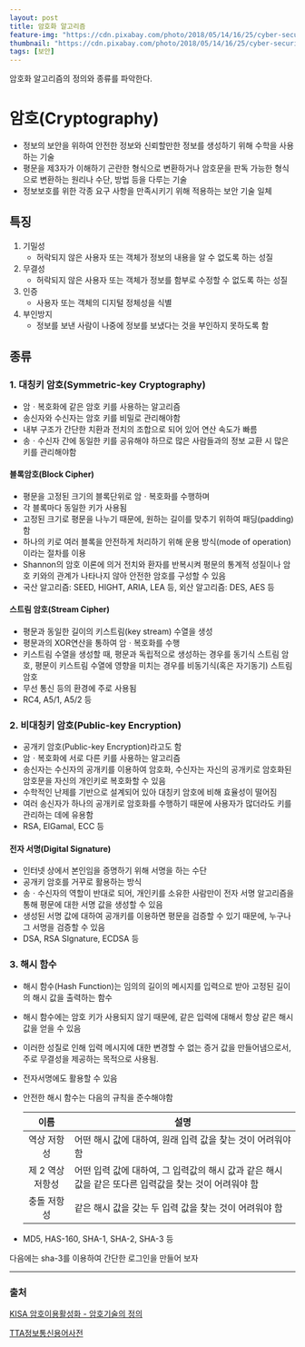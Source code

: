 ```yaml
---
layout: post
title: 암호화 알고리즘
feature-img: "https://cdn.pixabay.com/photo/2018/05/14/16/25/cyber-security-3400657_960_720.jpg"
thumbnail: "https://cdn.pixabay.com/photo/2018/05/14/16/25/cyber-security-3400657_960_720.jpg"
tags: [보안]
---
```




암호화 알고리즘의 정의와 종류를 파악한다.



# 암호(Cryptography)

* 정보의 보안을 위하여 안전한 정보와 신뢰할만한 정보를 생성하기 위해 수학을 사용하는 기술
* 평문을 제3자가 이해하기 곤란한 형식으로 변환하거나 암호문을 판독 가능한 형식으로 변환하는 원리나 수단, 방법 등을 다루는 기술 
* 정보보호를 위한 각종 요구 사항을 만족시키기 위해 적용하는 보안 기술 일체



## 특징

1. 기밀성
   * 허락되지 않은 사용자 또는 객체가 정보의 내용을 알 수 없도록 하는 성질
2. 무결성
	* 허락되지 않은 사용자 또는 객체가 정보를 함부로 수정할 수 없도록 하는 성질
3. 인증
   * 사용자 또는 객체의 디지털 정체성을 식별
4. 부인방지
   * 정보를 보낸 사람이 나중에 정보를 보냈다는 것을 부인하지 못하도록 함



## 종류

### 1. 대칭키 암호(Symmetric-key Cryptography)

* 암ㆍ복호화에 같은 암호 키를 사용하는 알고리즘
* 송신자와 수신자는 암호 키를 비밀로 관리해야함 
* 내부 구조가 간단한 치환과 전치의 조합으로 되어 있어 연산 속도가 빠름 
* 송ㆍ수신자 간에 동일한 키를 공유해야 하므로 많은 사람들과의 정보 교환 시 많은 키를 관리해야함



#### 블록암호(Block Cipher)

* 평문을 고정된 크기의 블록단위로 암ㆍ복호화를 수행하며
* 각 블록마다 동일한 키가 사용됨 
* 고정된 크기로 평문을 나누기 때문에, 원하는 길이를 맞추기 위하여 패딩(padding)함 
* 하나의 키로 여러 블록을 안전하게 처리하기 위해 운용 방식(mode of operation)이라는 절차를 이용
* Shannon의 암호 이론에 의거 전치와 환자를 반복시켜 평문의 통계적 성질이나 암호 키와의 관계가 나타나지 않아 안전한 암호를 구성할 수 있음 
* 국산 알고리즘: SEED, HIGHT, ARIA, LEA 등, 외산 알고리즘: DES, AES 등

#### 스트림 암호(Stream Cipher)

* 평문과 동일한 길이의 키스트림(key stream) 수열을 생성
* 평문과의 XOR연산을 통하여 암ㆍ복호화를 수행
* 키스트림 수열을 생성할 때, 평문과 독립적으로 생성하는 경우를 동기식 스트림 암호, 평문이 키스트림 수열에 영향을 미치는 경우를 비동기식(혹은 자기동기) 스트림 암호 
* 무선 통신 등의 환경에 주로 사용됨 
* RC4, A5/1, A5/2 등



### 2. 비대칭키 암호(Public-key Encryption)

* 공개키 암호(Public-key Encryption)라고도 함
* 암ㆍ복호화에 서로 다른 키를 사용하는 알고리즘
* 송신자는 수신자의 공개키를 이용하여 암호화, 수신자는 자신의 공개키로 암호화된 암호문을 자신의 개인키로 복호화할 수 있음
* 수학적인 난제를 기반으로 설계되어 있아 대칭키 암호에 비해 효율성이 떨어짐 
* 여러 송신자가 하나의 공개키로 암호화를 수행하기 때문에 사용자가 많더라도 키를 관리하는 데에 유용함
* RSA, ElGamal, ECC 등

#### 전자 서명(Digital Signature)

* 인터넷 상에서 본인임을 증명하기 위해 서명을 하는 수단
* 공개키 암호를 거꾸로 활용하는 방식
* 송ㆍ수신자의 역할이 반대로 되어, 개인키를 소유한 사람만이 전자 서명 알고리즘을 통해 평문에 대한 서명 값을 생성할 수 있음
* 생성된 서명 값에 대하여 공개키를 이용하면 평문을 검증할 수 있기 때문에, 누구나 그 서명을 검증할 수 있음 
* DSA, RSA SIgnature, ECDSA 등



### 3. 해시 함수

* 해시 함수(Hash Function)는 임의의 길이의 메시지를 입력으로 받아 고정된 길이의 해시 값을 출력하는 함수

* 해시 함수에는 암호 키가 사용되지 않기 때문에, 같은 입력에 대해서 항상 같은 해시 값을 얻을 수 있음 

* 이러한 성질로 인해 입력 메시지에 대한 변경할 수 없는 증거 값을 만들어냄으로서, 주로 무결성을 제공하는 목적으로 사용됨.

* 전자서명에도 활용할 수 있음

* 안전한 해시 함수는 다음의 규칙을 준수해야함

  |       이름       | 설명                                                         |
  | :--------------: | ------------------------------------------------------------ |
  |   역상 저항성    | 어떤 해시 값에 대하여, 원래 입력 값을 찾는 것이 어려워야 함  |
  | 제 2 역상 저항성 | 어떤 입력 값에 대하여, 그 입력값의 해시 값과 같은 해시 값을 같은 또다른 입력값을 찾는 것이 어려워야 함 |
  |   충돌 저항성    | 같은 해시 값을 갖는 두 입력 값을 찾는 것이 어려워야 함       |

* MD5, HAS-160, SHA-1, SHA-2, SHA-3 등



다음에는 sha-3를 이용하여 간단한 로그인을 만들어 보자 

------

### 출처

[KISA 암호이용활성화 - 암호기술의 정의](https://seed.kisa.or.kr/kisa/intro/EgovDefinition.do)

[TTA정보통신용어사전](http://terms.tta.or.kr/dictionary/dictionaryView.do?word_seq=037242-1)

